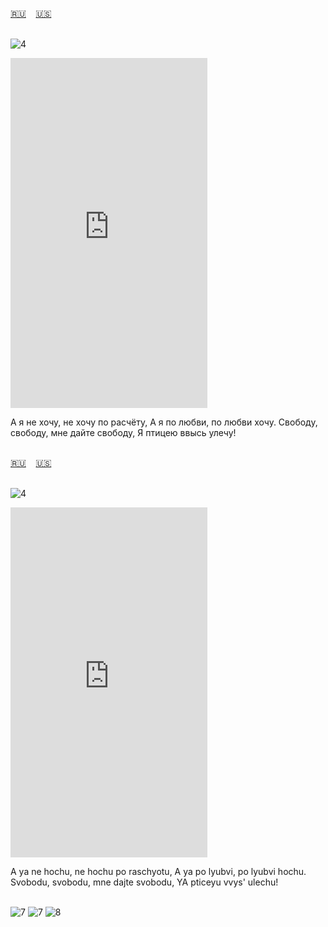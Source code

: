 <span id="ru"><a href='#ru'>🇷🇺</a> &nbsp;&nbsp;&nbsp;<a href='#en'>🇺🇸</a> &nbsp;&nbsp;&nbsp;</span><br><br>

![4](https://github.com/user-attachments/assets/bafbd6ab-d1d8-4a0f-8647-8c9a14ff19aa)

<iframe width="315" height="560" src="https://www.youtube.com/embed/Gr_TSCMQ6yM" frameborder="0" allow="accelerometer; autoplay; clipboard-write; encrypted-media; gyroscope; picture-in-picture; web-share"allowfullscreen></iframe>

А я не хочу, не хочу по расчёту,
А я по любви, по любви хочу.
Свободу, свободу, мне дайте свободу,
Я птицею ввысь улечу!<br><br>

<span id="en"><a href='#ru'>🇷🇺</a> &nbsp;&nbsp;&nbsp;<a href='#en'>🇺🇸</a> &nbsp;&nbsp;&nbsp;</span><br><br>

![4](https://github.com/user-attachments/assets/bafbd6ab-d1d8-4a0f-8647-8c9a14ff19aa)

<iframe width="315" height="560" src="https://www.youtube.com/embed/l1EsD8BRtzE" frameborder="0" allow="accelerometer; autoplay; clipboard-write; encrypted-media; gyroscope; picture-in-picture; web-share"allowfullscreen></iframe>

A ya ne hochu, ne hochu po raschyotu,
A ya po lyubvi, po lyubvi hochu.
Svobodu, svobodu, mne dajte svobodu,
YA pticeyu vvys' ulechu!<br><br>

![7](https://github.com/user-attachments/assets/64b061d8-90c0-4081-b4f5-66f3f110a485)
![7](https://github.com/user-attachments/assets/40f2c70c-56e3-4213-81a8-70bd0cbea56a)
![8](https://github.com/user-attachments/assets/10529929-9c1a-4cba-94fd-7faf90ded3c7)
